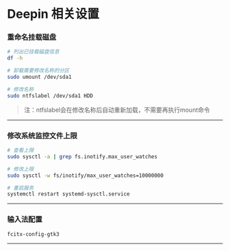 # Deepin 相关设置

### 重命名挂载磁盘

```bash
# 列出已挂载磁盘信息
df -h

# 卸载需要修改名称的分区
sudo umount /dev/sda1

# 修改名称
sudo ntfslabel /dev/sda1 HDD
```

> 注：ntfslabel会在修改名称后自动重新加载，不需要再执行mount命令

***

### 修改系统监控文件上限 

```bash
# 查看上限
sudo sysctl -a | grep fs.inotify.max_user_watches

# 修改上限
sudo sysctl -w fs/inotify/max_user_watches=10000000

# 重启服务
systemctl restart systemd-sysctl.service
```

***

### 输入法配置

```bash
fcitx-config-gtk3
```

***
